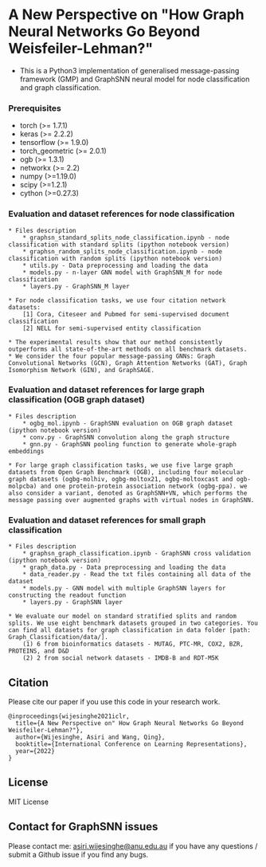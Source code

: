 # A New Perspective on "How Graph Neural Networks Go Beyond Weisfeiler-Lehman?"

* This is a Python3 implementation of generalised message-passing framework (GMP) and GraphSNN neural model for node classification and graph classification.

### Prerequisites

* torch (>= 1.7.1)
* keras (>= 2.2.2)
* tensorflow (>= 1.9.0)
* torch_geometric (>= 2.0.1)
* ogb (>= 1.3.1)
* networkx (>= 2.2)
* numpy (>=1.19.0)
* scipy (>=1.2.1)
* cython (>=0.27.3)

### Evaluation and dataset references for node classification

	* Files description
		* graphsn_standard_splits_node_classification.ipynb - node classification with standard splits (ipython notebook version)
		* graphsn_random_splits_node_classification.ipynb - node classification with random splits (ipython notebook version)
		* utils.py - Data preprocessing and loading the data
		* models.py - n-layer GNN model with GraphSNN_M for node classification
		* layers.py - GraphSNN_M layer

	* For node classification tasks, we use four citation network datasets:
		[1] Cora, Citeseer and Pubmed for semi-supervised document classification
		[2] NELL for semi-supervised entity classification

	* The experimental results show that our method consistently outperforms all state-of-the-art methods on all benchmark datasets.
	* We consider the four popular message-passing GNNs: Graph Convolutional Networks (GCN), Graph Attention Networks (GAT), Graph Isomorphism Network (GIN), and GraphSAGE.
    
### Evaluation and dataset references for large graph classification (OGB graph dataset)

	* Files description
		* ogbg_mol.ipynb - GraphSNN evaluation on OGB graph dataset (ipython notebook version)
		* conv.py - GraphSNN convolution along the graph structure
		* gnn.py - GraphSNN pooling function to generate whole-graph embeddings
        
	* For large graph classification tasks, we use five large graph datasets from Open Graph Benchmark (OGB), including four molecular graph datasets (ogbg-molhiv, ogbg-moltox21, ogbg-moltoxcast and ogb-molpcba) and one protein-protein association network (ogbg-ppa). we also consider a variant, denoted as GraphSNN+VN, which performs the message passing over augmented graphs with virtual nodes in GraphSNN.

### Evaluation and dataset references for small graph classification
    
	* Files description
		* graphsn_graph_classification.ipynb - GraphSNN cross validation (ipython notebook version)
		* graph_data.py - Data preprocessing and loading the data
		* data_reader.py - Read the txt files containing all data of the dataset
		* models.py - GNN model with multiple GraphSNN layers for constructing the readout function
		* layers.py - GraphSNN layer
        
	* We evaluate our model on standard stratified splits and random splits. We use eight benchmark datasets grouped in two categories. You can find all datasets for graph classification in data folder [path: Graph_Classification/data/].
		(1) 6 from bioinformatics datasets - MUTAG, PTC-MR, COX2, BZR, PROTEINS, and D&D
		(2) 2 from social network datasets - IMDB-B and RDT-M5K
	
## Citation

Please cite our paper if you use this code in your research work.

```
@inproceedings{wijesinghe2021iclr,
  title={A New Perspective on" How Graph Neural Networks Go Beyond Weisfeiler-Lehman?"},
  author={Wijesinghe, Asiri and Wang, Qing},
  booktitle={International Conference on Learning Representations},
  year={2022}
}
```

## License

MIT License

## Contact for GraphSNN issues
Please contact me: asiri.wijesinghe@anu.edu.au if you have any questions / submit a Github issue if you find any bugs.
